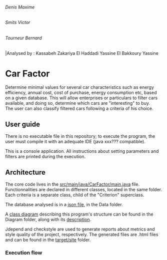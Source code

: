 ###### Denis Maxime 
###### Smits Victor 
###### Tourneur Bernard

|Analysed by :
Kassabeh Zakariya
El Haddadi Yassine
El Bakkoury Yassine

# Car Factor
Determine minimal values for several car characteristics such as energy efficiency, annual cost, cost of purchase, energy consumption etc, based on a given database. 
This will allow enterprises or particulars to filter cars available, and doing so, determine which cars are "interesting" to buy.  
The user can also classify filtered cars following a criteria of his choice.

## User guide
There is no executable file in this repository; to execute the program, the user must compile it with 
an adequate IDE (java xxx??? compatible). 

This is a console application. All instructions about setting parameters and filters are printed during
the execution. 
## Architecture
The core code lives in the [src/main/java/CarFactor/main.java](src/main/java/CarFactor/main.java) file. 
Functionnalities are declared in different classes, located in the same folder.
Each criteria is a separate class, child of the "Criterion" superclass. 

The database analysed is in a [json file](Data/models.json), in the Data folder.

A [class diagram](Diagram/Carfactor-class-diagram.pdf) describing this program's structure can be found in the Diagram folder, along with 
its [description](Diagram/DiagramDescription.md). 

Jdepend and checkstyle are used to generate reports about metrics and style quality of the project, 
respectively. The generated files are .html files and can be found in the [target/site](target/site) folder.
### Execution flow

